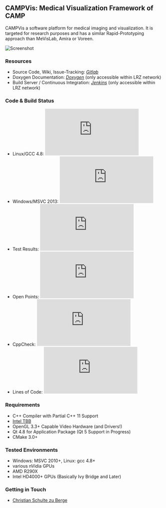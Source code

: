 ## CAMPVis: Medical Visualization Framework of CAMP

CAMPVis a software platform for medical imaging and visualization. It is targeted for research purposes and has a similar Rapid-Prototyping approach than MeVisLab, Amira or Voreen.

![Screenshot](http://campar.in.tum.de/files/schultezub/campvis/volumeexplorerdemo.jpg)

### Resources

* Source Code, Wiki, Issue-Tracking: *[Gitlab](https://gitlab.lrz.de/christian.szb/campvis-public)*
* Doxygen Documentation: *[Doxygen](http://campci.informatik.tu-muenchen.de:8090/userContent/campvis/doc/index.html)* (only accessible within LRZ network)
* Build Server / Continuous Integration: *[Jenkins](http://campci.informatik.tu-muenchen.de:8090/job/campvis-jobs/)* (only accessible within LRZ network)

### Code & Build Status

* Linux/GCC 4.8: [![Build Status](http://campar.in.tum.de/files/schultezub/campvis/campci.php?source=campvis-gcc)](http://campci.informatik.tu-muenchen.de:8090/job/campvis-jobs/job/campvis-gcc/)
* Windows/MSVC 2013: [![Build Status](http://campar.in.tum.de/files/schultezub/campvis/campci.php?source=campvis-msvc)](http://campci.informatik.tu-muenchen.de:8090/job/campvis-jobs/job/campvis-msvc12/)
* Test Results: [![Cppcheck Trend](http://campar.in.tum.de/files/schultezub/campvis/campci.php?source=campvis-test-trend)](http://campci.informatik.tu-muenchen.de:8090/job/campvis-jobs/job/campvis-gtest/lastCompletedBuild/testReport/)
* Open Points: [![Cppcheck Trend](http://campar.in.tum.de/files/schultezub/campvis/campci.php?source=campvis-todo-trend)](http://campci.informatik.tu-muenchen.de:8090/job/campvis-jobs/job/campvis-metrics/tasks/)
* CppCheck: [![Cppcheck Trend](http://campar.in.tum.de/files/schultezub/campvis/campci.php?source=campvis-cppcheck-trend)](http://campci.informatik.tu-muenchen.de:8090/job/campvis-jobs/job/campvis-metrics/cppcheckResult/)
* Lines of Code: [![LOC Trend](http://campar.in.tum.de/files/schultezub/campvis/campci.php?source=campvis-loc-trend)](http://campci.informatik.tu-muenchen.de:8090/job/campvis-jobs/job/campvis-metrics/sloccountResult/)

### Requirements

* C++ Compiler with Partial C++ 11 Support
* [Intel TBB](https://www.threadingbuildingblocks.org/)
* OpenGL 3.3+ Capable Video Hardware (and Drivers!)
* Qt 4.8 for Application Package (Qt 5 Support in Progress)
* CMake 3.0+

### Tested Environments

* Windows: MSVC 2010+, Linux: gcc 4.8+
* various nVidia GPUs
* AMD R290X
* Intel HD4000+ GPUs (Basically Ivy Bridge and Later)

### Getting in Touch

* [Christian Schulte zu Berge](http://campar.in.tum.de/Main/ChristianSchulteZuBerge)
